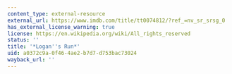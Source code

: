 ```yaml
---
content_type: external-resource
external_url: https://www.imdb.com/title/tt0074812/?ref_=nv_sr_srsg_0
has_external_license_warning: true
license: https://en.wikipedia.org/wiki/All_rights_reserved
status: ''
title: '*Logan''s Run*'
uid: a0372c9a-0f46-4ae2-b7d7-d753bac73024
wayback_url: ''
---
```

